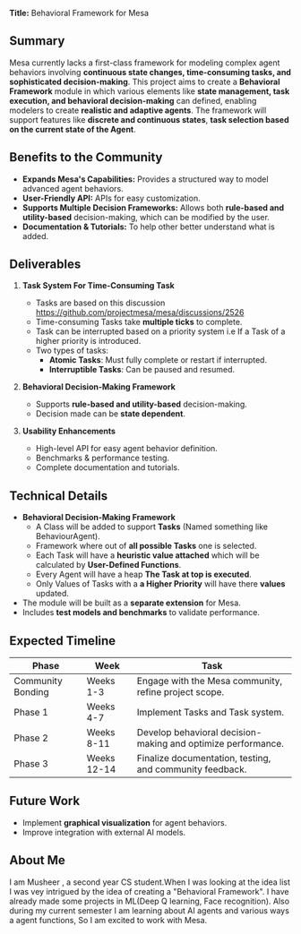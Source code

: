 **Title:** Behavioral Framework for Mesa

## **Summary**  
Mesa currently lacks a first-class framework for modeling complex agent behaviors involving **continuous state changes, time-consuming tasks, and sophisticated decision-making**. This project aims to create a **Behavioral Framework** module in which various elements like **state management, task execution, and behavioral decision-making** can defined, enabling modelers to create **realistic and adaptive agents**. The framework will support features like **discrete and continuous states**, **task selection based on the current state of the Agent**.

## **Benefits to the Community**  
- **Expands Mesa's Capabilities:** Provides a structured way to model advanced agent behaviors.
- **User-Friendly API:** APIs for easy customization.
- **Supports Multiple Decision Frameworks:** Allows both **rule-based and utility-based** decision-making, which can be modified by the user.
- **Documentation & Tutorials:** To help other better understand what is added.

## **Deliverables**  
1. **Task System For Time-Consuming Task**  
   - Tasks are based on this discussion https://github.com/projectmesa/mesa/discussions/2526
   - Time-consuming Tasks take **multiple ticks** to complete.
   - Task can be interrupted based on a priority system i.e If a Task of a higher priority is introduced.
   - Two types of tasks:
     - **Atomic Tasks**: Must fully complete or restart if interrupted.
     - **Interruptible Tasks**: Can be paused and resumed.

2. **Behavioral Decision-Making Framework**
   - Supports **rule-based and utility-based** decision-making.
   - Decision made can be **state dependent**.
   
3. **Usability Enhancements**  
   - High-level API for easy agent behavior definition.
   - Benchmarks & performance testing.
   - Complete documentation and tutorials.
   
## **Technical Details**  
- **Behavioral Decision-Making Framework**
   - A Class will be added to support **Tasks** (Named something like BehaviourAgent).
   - Framework where out of **all possible Tasks** one is selected.
   - Each Task will have a **heuristic value attached** which will be calculated by **User-Defined Functions**.
   - Every Agent will have a heap **The Task at top is executed**.
   - Only Values of Tasks with a **a Higher Priority** will have there **values** updated.
- The module will be built as a **separate extension** for Mesa.
- Includes **test models and benchmarks** to validate performance.

## **Expected Timeline**  
| **Phase** | **Week** | **Task** |
|-----------|------------|---------|
| Community Bonding | Weeks 1-3 | Engage with the Mesa community, refine project scope. |
| Phase 1 | Weeks 4-7 | Implement Tasks and Task system. |
| Phase 2 | Weeks 8-11 | Develop behavioral decision-making and optimize performance. |
| Phase 3 | Weeks 12-14 | Finalize documentation, testing, and community feedback. |

## **Future Work**  
- Implement **graphical visualization** for agent behaviors.
- Improve integration with external AI models.

## **About Me**
I am Musheer , a second year CS student.When I was looking at the idea list I was vey intrigued by the idea of creating a "Behavioral Framework". I have already made some projects in ML(Deep Q learning, Face recognition). Also during my current semester I am learning about AI agents and various ways a agent functions, So I am excited to work with Mesa.
